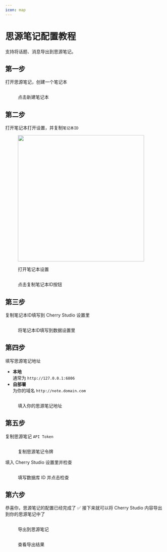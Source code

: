 ```yaml
---
icon: map
---
```


# 思源笔记配置教程

支持将话题、消息导出到思源笔记。

## 第一步

打开思源笔记，创建一个笔记本

<figure><img src="../.gitbook/assets/siyuan-image-1.png" alt=""><figcaption><p>点击新建笔记本</p></figcaption></figure>

## 第二步

打开笔记本打开设置，并复制`笔记本ID`

<figure><img src="../.gitbook/assets/siyuan-image-2.png" alt="" width="400"><figcaption><p>打开笔记本设置</p></figcaption></figure>

<figure><img src="../.gitbook/assets/siyuan-image-3.png" alt=""><figcaption><p>点击复制笔记本ID按钮</p></figcaption></figure>

## 第三步

复制笔记本ID填写到 Cherry Studio 设置里

<figure><img src="../.gitbook/assets/siyuan-image-4.png" alt=""><figcaption><p>将笔记本ID填写到数据设置里</p></figcaption></figure>

## 第四步

填写思源笔记地址

* **本地**\
  通常为 `http://127.0.0.1:6806`
* **自部署**\
  为你的域名 `http://note.domain.com`

<figure><img src="../.gitbook/assets/siyuan-image-5.png" alt=""><figcaption><p>填入你的思源笔记地址</p></figcaption></figure>

## 第五步

复制思源笔记 `API Token`

<figure><img src="../.gitbook/assets/siyuan-image-6.png" alt=""><figcaption><p>复制思源笔记令牌</p></figcaption></figure>

填入 Cherry Studio 设置里并检查

<figure><img src="../.gitbook/assets/siyuan-image-7.png" alt=""><figcaption><p>填写数据库 ID 并点击检查</p></figcaption></figure>

## 第六步

恭喜你，思源笔记的配置已经完成了 ✅ 接下来就可以将 Cherry Studio 内容导出到你的思源笔记中了

<figure><img src="../.gitbook/assets/siyuan-image-8.png" alt=""><figcaption><p>导出到思源笔记</p></figcaption></figure>

<figure><img src="../.gitbook/assets/siyuan-image-9.png" alt=""><figcaption><p>查看导出结果</p></figcaption></figure>
 